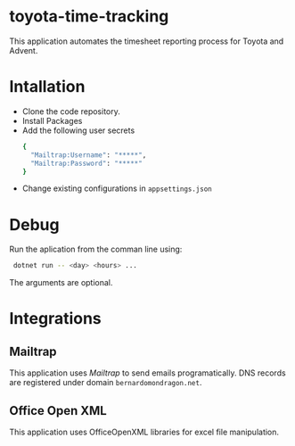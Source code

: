 # toyota-time-tracking
This application automates the timesheet reporting process for Toyota and Advent.

# Intallation
- Clone the code repository.
- Install Packages
- Add the following user secrets
	```bash
	{
	  "Mailtrap:Username": "*****",
	  "Mailtrap:Password": "*****"
	}
	```
- Change existing configurations in `appsettings.json`

# Debug

Run the aplication from the comman line using:
```bash
 dotnet run -- <day> <hours> ...
 ```
 The arguments are optional.

# Integrations

## Mailtrap
This application uses *Mailtrap* to send emails programatically.
DNS records are registered under domain `bernardomondragon.net`.

## Office Open XML
This application uses OfficeOpenXML libraries for excel file manipulation.
